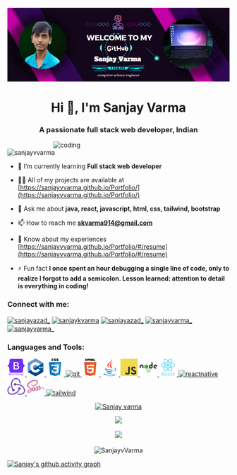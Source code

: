 ![logo](https://github.com/SanjayvVarma/SanjayvVarma/blob/main/Screenshot%202024-03-21%20171219.png)

<h1 align="center">Hi 👋, I'm Sanjay Varma</h1>
<h3 align="center">A passionate full stack web developer, Indian</h3>

<img align="right" alt="coding" width="400" src="https://cdn.dribbble.com/users/1019864/screenshots/3079099/codeloop.gif">

<p align="left"> <img src="https://komarev.com/ghpvc/?username=sanjayvvarma&label=Profile%20views&color=0e75b6&style=flat" alt="sanjayvvarma" /> </p>

- 🌱 I’m currently learning **Full stack web developer**

- 👨‍💻 All of my projects are available at [https://sanjayvvarma.github.io/Portfolio/](https://sanjayvvarma.github.io/Portfolio/)

- 💬 Ask me about **java, react, javascript, html, css, tailwind, bootstrap**

- 📫 How to reach me **skvarma914@gmail.com**

- 📄 Know about my experiences [https://sanjayvvarma.github.io/Portfolio/#/resume](https://sanjayvvarma.github.io/Portfolio/#/resume)

- ⚡ Fun fact **I once spent an hour debugging a single line of code, only to realize I forgot to add a semicolon. Lesson learned: attention to detail is everything in coding!**

<h3 align="left">Connect with me:</h3>
<p align="left">
<a href="https://twitter.com/sanjayazad_" target="blank"><img align="center" src="https://raw.githubusercontent.com/rahuldkjain/github-profile-readme-generator/master/src/images/icons/Social/twitter.svg" alt="sanjayazad_" height="30" width="40" /></a>
<a href="https://linkedin.com/in/sanjaykvarma" target="blank"><img align="center" src="https://raw.githubusercontent.com/rahuldkjain/github-profile-readme-generator/master/src/images/icons/Social/linked-in-alt.svg" alt="sanjaykvarma" height="30" width="40" /></a>
<a href="https://instagram.com/sanjayazad_" target="blank"><img align="center" src="https://raw.githubusercontent.com/rahuldkjain/github-profile-readme-generator/master/src/images/icons/Social/instagram.svg" alt="sanjayazad_" height="30" width="40" /></a>
<a href="https://www.hackerrank.com/sanjayvarma_" target="blank"><img align="center" src="https://raw.githubusercontent.com/rahuldkjain/github-profile-readme-generator/master/src/images/icons/Social/hackerrank.svg" alt="sanjayvarma_" height="30" width="40" /></a>
<a href="https://www.leetcode.com/sanjayvarma_" target="blank"><img align="center" src="https://raw.githubusercontent.com/rahuldkjain/github-profile-readme-generator/master/src/images/icons/Social/leet-code.svg" alt="sanjayvarma_" height="30" width="40" /></a>
</p>

<h3 align="left">Languages and Tools:</h3>
<p align="left"> <a href="https://getbootstrap.com" target="_blank" rel="noreferrer"> <img src="https://raw.githubusercontent.com/devicons/devicon/master/icons/bootstrap/bootstrap-plain-wordmark.svg" alt="bootstrap" width="40" height="40"/> </a> <a href="https://www.w3schools.com/cpp/" target="_blank" rel="noreferrer"> <img src="https://raw.githubusercontent.com/devicons/devicon/master/icons/cplusplus/cplusplus-original.svg" alt="cplusplus" width="40" height="40"/> </a> <a href="https://www.w3schools.com/css/" target="_blank" rel="noreferrer"> <img src="https://raw.githubusercontent.com/devicons/devicon/master/icons/css3/css3-original-wordmark.svg" alt="css3" width="40" height="40"/> </a> <a href="https://git-scm.com/" target="_blank" rel="noreferrer"> <img src="https://www.vectorlogo.zone/logos/git-scm/git-scm-icon.svg" alt="git" width="40" height="40"/> </a> <a href="https://www.w3.org/html/" target="_blank" rel="noreferrer"> <img src="https://raw.githubusercontent.com/devicons/devicon/master/icons/html5/html5-original-wordmark.svg" alt="html5" width="40" height="40"/> </a> <a href="https://www.java.com" target="_blank" rel="noreferrer"> <img src="https://raw.githubusercontent.com/devicons/devicon/master/icons/java/java-original.svg" alt="java" width="40" height="40"/> </a> <a href="https://developer.mozilla.org/en-US/docs/Web/JavaScript" target="_blank" rel="noreferrer"> <img src="https://raw.githubusercontent.com/devicons/devicon/master/icons/javascript/javascript-original.svg" alt="javascript" width="40" height="40"/> </a> <a href="https://nodejs.org" target="_blank" rel="noreferrer"> <img src="https://raw.githubusercontent.com/devicons/devicon/master/icons/nodejs/nodejs-original-wordmark.svg" alt="nodejs" width="40" height="40"/> </a> <a href="https://reactjs.org/" target="_blank" rel="noreferrer"> <img src="https://raw.githubusercontent.com/devicons/devicon/master/icons/react/react-original-wordmark.svg" alt="react" width="40" height="40"/> </a> <a href="https://reactnative.dev/" target="_blank" rel="noreferrer"> <img src="https://reactnative.dev/img/header_logo.svg" alt="reactnative" width="40" height="40"/> </a> <a href="https://redux.js.org" target="_blank" rel="noreferrer"> <img src="https://raw.githubusercontent.com/devicons/devicon/master/icons/redux/redux-original.svg" alt="redux" width="40" height="40"/> </a> <a href="https://sass-lang.com" target="_blank" rel="noreferrer"> <img src="https://raw.githubusercontent.com/devicons/devicon/master/icons/sass/sass-original.svg" alt="sass" width="40" height="40"/> </a> <a href="https://tailwindcss.com/" target="_blank" rel="noreferrer"> <img src="https://www.vectorlogo.zone/logos/tailwindcss/tailwindcss-icon.svg" alt="tailwind" width="40" height="40"/> </a> </p>


<p align="center" width="100%" >
<a href="https://github.com/ryo-ma/github-profile-trophy"><img src="https://github-profile-trophy.vercel.app/?username=SanjayvVarma" alt="Sanjay varma" />
</a> 
</p>

<p align="center" width="100%" >
<img margin="20px" src= "https://github-readme-stats.vercel.app/api?username=SanjayvVarma&&show_icons=true&title_color=ffffff&icon_color=bb2acf&text_color=daf7dc&bg_color=151515">
</p>

<p align="center" width="100%" >
<img margin="20px" src="https://github-readme-stats.vercel.app/api/top-langs/?username=SanjayvVarma&layout=compact">
</p>

<p align="center" width="100%" ><img align="center" src="https://github-readme-streak-stats.herokuapp.com/?user=SanjayvVarma&" alt="SanjayvVarma" /></p>

[![Sanjay's github activity graph](https://github-readme-activity-graph.vercel.app/graph?username=SanjayvVarma&bg_color=000000&color=ffffff&line=ff0088&point=ffffff&area=true&hide_border=true)](https://github.com/ashutosh00710/github-readme-activity-graph)
